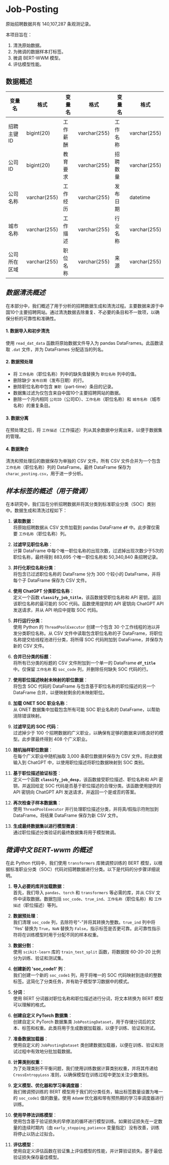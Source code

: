 # Job-Posting

原始招聘数据共有 140,107,287 条观测记录。

本项目旨在：
1. 清洗原始数据。
2. 为微调的数据样本打标签。
3. 微调 BERT-WWM 模型。
4. 评估模型性能。

## 数据概述

| 变量名 | 格式 | 变量名 | 格式 | 变量名 | 格式 |
| --- | --- |  --- | --- |   --- | --- |
|招聘主键ID  | bigint(20)| 工作薪酬 | varchar(255)| 工作名称 | varchar(255)|
|公司ID  | bigint(20)| 教育要求 | varchar(255)| 招聘数量 | varchar(255)|
|公司名称 | varchar(255)| 工作经历 | varchar(255)|发布日期  | datetime|
|城市名称 | varchar(255)| 工作描述 | varchar(255)|行业名称 | varchar(255)|
|公司所在区域 | varchar(255)| 职位名称 | varchar(255)|来源 | varchar(255)|


## ***数据清洗概述***

在本部分中，我们概述了用于分析的招聘数据生成和清洗过程。主要数据来源于中国10个主要招聘网站。通过清洗数据去除重复、不必要的条目和不一致项，以确保分析的可靠性和准确性。

#### 1. 数据导入和初步清洗
使用 `read_dat_data` 函数将原始数据文件导入为 pandas DataFrames。此函数读取 `.dat` 文件，并为 DataFrames 分配适当的列名。

#### 2. 数据预处理
- 将 `工作名称`（职位名称）列中的缺失值替换为 `职位名称` 列中的值。
- 删除缺少 `发布日期`（发布日期）的行。
- 删除职位名称中包含 `兼职`（part-time）条目的记录。
- 数据集过滤为仅包含来自中国10个主要招聘网站的数据。
- 删除一个月内相同 `公司ID`（公司ID）、`工作名称`（职位名称）和 `城市名称`（城市名称）的重复条目。

#### 3. 数据分离
在预处理之后，将 `工作描述`（工作描述）列从其余数据中分离出来，以便于数据集的管理。

#### 4. 数据聚合
清洗和预处理后的数据保存为单独的 CSV 文件。所有 CSV 文件合并为一个包含 `工作名称`（职位名称）列的 DataFrame。最终 DataFrame 保存为 `charac_posting.csv`，用于进一步分析。


## ***样本标签的概述（用于微调）***

在本研究中，我们旨在分析招聘数据并将其分类到标准职业分类（SOC）类别中。数据生成和清洗过程如下：

1. **读取数据**：  
   将原始招聘数据从 CSV 文件加载到 pandas DataFrame **`df`** 中。此步骤仅需要 `工作名称`（职位名称）列。

2. **过滤罕见职位名称**：  
   计算 DataFrame 中每个唯一职位名称的出现次数，过滤掉出现次数少于5次的职位名称，最终得到 883,695 个唯一职位名称和 50,340,840 条招聘记录。

3. **并行化职位名称分类**：  
   将包含已过滤职位名称的 DataFrame 分为 300 个较小的 DataFrame，并将每个子 DataFrame 保存为 CSV 文件。

4. **使用 ChatGPT 分类职位名称**：  
   定义一个函数 **`classify_job_title`**，该函数接受职位名称和 API 密钥，返回该职位名称的最可能的 SOC 代码。函数使用提供的 API 密钥向 ChatGPT API 发送请求，并从 API 响应中提取 SOC 代码。

5. **并行运行分类**：  
   使用 Python 的 `ThreadPoolExecutor` 创建一个包含 30 个工作线程的池以并发分类职位名称。从 CSV 文件中读取包含职位名称的子 DataFrame，将职位名称提交给线程池进行分类，将所得 SOC 代码附加到 DataFrame，并保存为新的 CSV 文件。

6. **合并已分类的标题**：  
   将所有已分类的标题的 CSV 文件附加到一个单一的 DataFrame **`df_title`** 中。仅保留 `工作名称` 和 `soc_code` 列，并删除任何缺失 SOC 代码的行。

7. **使用职位描述映射未映射的职位数据**：  
   将包含 SOC 代码的 DataFrame 与包含基于职位名称的职位描述的另一个 DataFrame 合并，以便映射剩余的未映射职位。

8. **加载 ONET SOC 职业名称**：  
   从 ONET 数据集中加载包含所有可能 SOC 职业名称的 DataFrame，以帮助消除错误映射。

9. **过滤罕见的 SOC 代码**：  
   过滤掉少于 100 个招聘数据的广义职业，以确保有足够的数据来训练良好的模型。此步骤最终得到 408 个广义职业。

10. **随机抽样职位数据**：  
    在每个广义职业中随机抽取 3,000 条职位数据并保存为 CSV 文件。将此数据输入到 ChatGPT 中，以使用职位描述将职位数据映射到 SOC 类别。

11. **基于职位描述验证标签**：  
    定义一个函数 **`classify_job_desp`**，该函数接受职位描述、职位名称和 API 密钥，并返回给定 SOC 代码是否基于职位描述的合理分类。该函数使用提供的 API 密钥向 ChatGPT API 发送请求，并返回一个是或否的答案。

12. **再次检查子样本数据集**：  
    使用 `ThreadPoolExecutor` 并行处理职位描述分类，并将真/假指示符附加到 DataFrame。将结果 DataFrame 保存为新 CSV 文件。

13. **生成最终数据集以进行模型微调**：  
    通过职位描述分类验证的最终数据集将用于模型微调。


## ***微调中文 BERT-wwm 的概述***

在此 Python 代码中，我们使用 `transformers` 库微调预训练的 BERT 模型，以根据标准职业分类（SOC）代码对招聘数据进行分类。以下是代码的分步骤详细说明。

1. **导入必要的库并加载数据**：  
   首先，我们导入 `pandas`、`torch` 和 `transformers` 等必需的库，并从 CSV 文件中读取数据。数据包括 `soc_code`、`true_ind`、`工作名称`（职位名称）和 `工作描述`（职位描述）等列。

2. **数据预处理**：  
   我们清理 `soc_code` 列，去除符号“-”并将其转换为整数。`true_ind` 列中将 'Yes' 替换为 `True`，`NaN` 替换为 `False`，指示标签是否更可靠。此可靠性指示符将在训练模型时用于分配不同的样本权重。

3. **数据分割**：  
   使用 `scikit-learn` 库的 `train_test_split` 函数，将数据按 60-20-20 比例分为训练、验证和测试集。

4. **创建新的 'soc_code1' 列**：  
   我们创建一个新的 `soc_code1` 列，用于将唯一的 SOC 代码映射到连续的整数标签。这简化了分类任务，并有助于模型学习数据中的模式。

5. **分词**：  
   使用 BERT 分词器对职位名称和职位描述进行分词，将文本转换为 BERT 模型可以理解的格式。

6. **创建自定义 PyTorch 数据集**：  
   创建自定义 PyTorch 数据集类 `JobPostingDataset`，用于存储分词后的文本、标签和权重。此类将用于生成数据加载器，以便于训练、验证和测试。

7. **准备数据加载器**：  
   使用自定义的 `JobPostingDataset` 类创建数据加载器，以便在训练、验证和测试过程中有效地分批加载数据。

8. **计算类别权重**：  
   为了处理类别不平衡问题，我们使用训练数据计算类别权重，并将其传递给 `CrossEntropyLoss` 准则，以确保模型在训练过程中更加关注少数类别。

9. **定义模型、优化器和学习率调度器**：  
   我们微调预训练的 BERT 模型用于我们的分类任务，输出标签数量设置为唯一的 `soc_code1` 值的数量。使用 `AdamW` 优化器和带有预热期的学习率调度器进行训练。

10. **使用早停法训练模型**：  
    使用包含基于验证损失的早停法的循环进行模型训练。如果验证损失在一定数量的连续时期内（由 `early_stopping_patience` 变量指定）没有改善，训练将停止以防止过拟合。

11. **评估模型**：  
    使用自定义评估函数在验证集上评估模型的性能，并计算验证损失。基于最低验证损失保存最佳模型。
